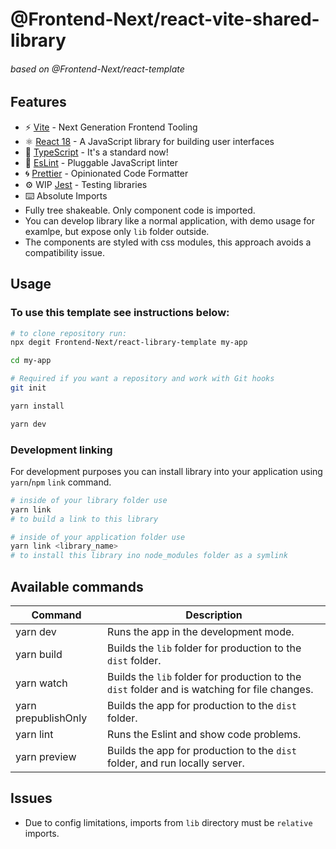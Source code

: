 # @Frontend-Next/react-vite-shared-library

###### based on @Frontend-Next/react-template

## Features

- ⚡️ [Vite](https://vitejs.dev/) - Next Generation Frontend Tooling
- ⚛️ [React 18](https://reactjs.org/) - A JavaScript library for building user interfaces
- 💎 [TypeScript](https://www.typescriptlang.org/) - It's a standard now!
- 🔨 [EsLint](https://eslint.org/) - Pluggable JavaScript linter
- 🌀 [Prettier](https://prettier.io) - Opinionated Code Formatter
- ⚙️ WIP [Jest](https://jestjs.io/) - Testing libraries
- ⌨️ Absolute Imports
- Fully tree shakeable. Only component code is imported.
- You can develop library like a normal application, with demo usage for examlpe, but expose only `lib` folder outside.
- The components are styled with css modules, this approach avoids a compatibility issue.

## Usage

### To use this template see instructions below:

```bash
# to clone repository run:
npx degit Frontend-Next/react-library-template my-app

cd my-app

# Required if you want a repository and work with Git hooks
git init

yarn install

yarn dev
```

### Development linking

For development purposes you can install library into your application using `yarn`/`npm` `link` command.

```bash
# inside of your library folder use
yarn link
# to build a link to this library

# inside of your application folder use
yarn link <library_name>
# to install this library ino node_modules folder as a symlink
```

## Available commands

| Command             | Description                                                                                   |
| ------------------- | --------------------------------------------------------------------------------------------- |
| yarn dev            | Runs the app in the development mode.                                                         |
| yarn build          | Builds the `lib` folder for production to the `dist` folder.                                  |
| yarn watch          | Builds the `lib` folder for production to the `dist` folder and is watching for file changes. |
| yarn prepublishOnly | Builds the app for production to the `dist` folder.                                           |
| yarn lint           | Runs the Eslint and show code problems.                                                       |
| yarn preview        | Builds the app for production to the `dist` folder, and run locally server.                   |

## Issues

- Due to config limitations, imports from `lib` directory must be `relative` imports.
